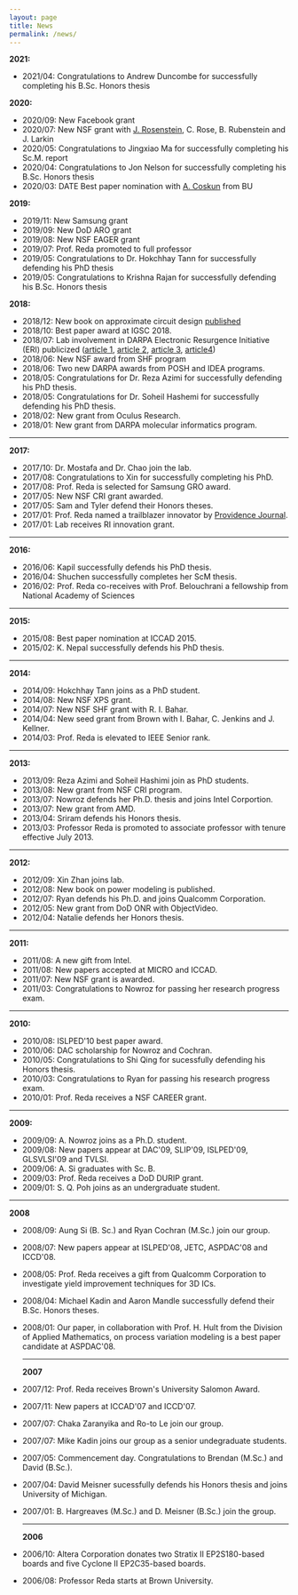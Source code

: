 ```yaml
---
layout: page
title: News
permalink: /news/
---
```


**2021:**
* 	2021/04: Congratulations to Andrew Duncombe for successfully completing his B.Sc. Honors thesis

**2020:**

*	2020/09: New Facebook grant
*   2020/07: New NSF grant with [J. Rosenstein](http://rosenstein.engin.brown.edu), C. Rose, B. Rubenstein and J. Larkin
*   2020/05: Congratulations to Jingxiao Ma for successfully completing his Sc.M. report
*   2020/04: Congratulations to Jon Nelson for successfully completing his B.Sc. Honors thesis
*   2020/03: DATE Best paper nomination with [A. Coskun](https://www.bu.edu/eng/profile/ayse-coskun/) from BU 

**2019:**

*   2019/11: New Samsung grant
*   2019/09: New DoD ARO grant
*   2019/08: New NSF EAGER grant
*   2019/07: Prof. Reda promoted to full professor
*   2019/05: Congratulations to Dr. Hokchhay Tann for successfully defending his PhD thesis
*   2019/05: Congratulations to Krishna Rajan for successfully defending his B.Sc. Honors thesis

**2018:**

*   2018/12: New book on approximate circuit design [published](https://www.springer.com/la/book/9783319993218)
*   2018/10: Best paper award at IGSC 2018.
*   2018/07: Lab involvement in DARPA Electronic Resurgence Initiative (ERI) publicized ([article 1](https://www.darpa.mil/news-events/2018-07-24), [article 2](https://www.nextplatform.com/2018/02/05/inside-darpas-200-million-jump-microelectronics/), [article 3](http://jacobsschool.ucsd.edu/news/news_releases/release.sfe?id=2605), [article4](http://eecs.umich.edu/eecs/about/articles/2018/darpa-eri-sylvester.html))
*   2018/06: New NSF award from SHF program
*   2018/06: Two new DARPA awards from POSH and IDEA programs.
*   2018/05: Congratulations for Dr. Reza Azimi for successfully defending his PhD thesis.
*   2018/05: Congratulations for Dr. Soheil Hashemi for successfully defending his PhD thesis.
*   2018/02: New grant from Oculus Research.
*   2018/01: New grant from DARPA molecular informatics program.

* * *

**2017:**

*   2017/10: Dr. Mostafa and Dr. Chao join the lab.
*   2017/08: Congratulations to Xin for successfully completing his PhD.
*   2017/08: Prof. Reda is selected for Samsung GRO award.
*   2017/05: New NSF CRI grant awarded.
*   2017/05: Sam and Tyler defend their Honors theses.
*   2017/01: Prof. Reda named a trailblazer innovator by [Providence Journal](http://www.providencejournal.com/news/20170103/ri-innovators-11-trailblazers-to-follow-in-2017).
*   2017/01: Lab receives RI innovation grant.

* * *

**2016:**

*   2016/06: Kapil successfully defends his PhD thesis.
*   2016/04: Shuchen successfully completes her ScM thesis.
*   2016/02: Prof. Reda co-receives with Prof. Belouchrani a fellowship from National Academy of Sciences

* * *

**2015:**

*   2015/08: Best paper nomination at ICCAD 2015.
*   2015/02: K. Nepal successfully defends his PhD thesis.

* * *

**2014:**

*   2014/09: Hokchhay Tann joins as a PhD student.
*   2014/08: New NSF XPS grant.
*   2014/07: New NSF SHF grant with R. I. Bahar.
*   2014/04: New seed grant from Brown with I. Bahar, C. Jenkins and J. Kellner.
*   2014/03: Prof. Reda is elevated to IEEE Senior rank.

* * *

**2013:**

*   2013/09: Reza Azimi and Soheil Hashimi join as PhD students.
*   2013/08: New grant from NSF CRI program.
*   2013/07: Nowroz defends her Ph.D. thesis and joins Intel Corportion.
*   2013/07: New grant from AMD.
*   2013/04: Sriram defends his Honors thesis.
*   2013/03: Professor Reda is promoted to associate professor with tenure effective July 2013.

* * *

**2012:**

*   2012/09: Xin Zhan joins lab.
*   2012/08: New book on power modeling is published.
*   2012/07: Ryan defends his Ph.D. and joins Qualcomm Corporation.
*   2012/05: New grant from DoD ONR with ObjectVideo.
*   2012/04: Natalie defends her Honors thesis.

* * *

**2011:**

*   2011/08: A new gift from Intel.
*   2011/08: New papers accepted at MICRO and ICCAD.
*   2011/07: New NSF grant is awarded.
*   2011/03: Congratulations to Nowroz for passing her research progress exam.

* * *

**2010:**

*   2010/08: ISLPED'10 best paper award.
*   2010/06: DAC scholarship for Nowroz and Cochran.
*   2010/05: Congratulations to Shi Qing for sucessfully defending his Honors thesis.
*   2010/03: Congratulations to Ryan for passing his research progress exam.
*   2010/01: Prof. Reda receives a NSF CAREER grant.

* * *

**2009:**

*   2009/09: A. Nowroz joins as a Ph.D. student.
*   2009/08: New papers appear at DAC'09, SLIP'09, ISLPED'09, GLSVLSI'09 and TVLSI.
*   2009/06: A. Si graduates with Sc. B.
*   2009/03: Prof. Reda receives a DoD DURIP grant.
*   2009/01: S. Q. Poh joins as an undergraduate student.

* * *

**2008**

*   2008/09: Aung Si (B. Sc.) and Ryan Cochran (M.Sc.) join our group.
*   2008/07: New papers appear at ISLPED'08, JETC, ASPDAC'08 and ICCD'08.
*   2008/05: Prof. Reda receives a gift from Qualcomm Corporation to investigate yield improvement techniques for 3D ICs.
*   2008/04: Michael Kadin and Aaron Mandle successfully defend their B.Sc. Honors theses.
*   2008/01: Our paper, in collaboration with Prof. H. Hult from the Division of Applied Mathematics, on process variation modeling is a best paper candidate at ASPDAC'08.

    * * *

    **2007**
*   2007/12: Prof. Reda receives Brown's University Salomon Award.
*   2007/11: New papers at ICCAD'07 and ICCD'07.
*   2007/07: Chaka Zaranyika and Ro-to Le join our group.
*   2007/07: Mike Kadin joins our group as a senior undegraduate students.
*   2007/05: Commencement day. Congratulations to Brendan (M.Sc.) and David (B.Sc.).
*   2007/04: David Meisner sucessfully defends his Honors thesis and joins University of Michigan.
*   2007/01: B. Hargreaves (M.Sc.) and D. Meisner (B.Sc.) join the group.

    * * *

    **2006**
*   2006/10: Altera Corporation donates two Stratix II EP2S180-based boards and five Cyclone II EP2C35-based boards.
*   2006/08: Professor Reda starts at Brown University.
